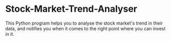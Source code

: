 # Stock-Market-Trend-Analyser
This Python program helps you to analyse the stock market's trend in their data, and notifies you when it comes to the right point where you can invest in it.
